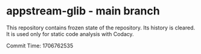 # appstream-glib - main branch

This repository contains frozen state of the repository.
Its history is cleared. It is used only for static code
analysis with Codacy.

Commit Time: 1706762535
